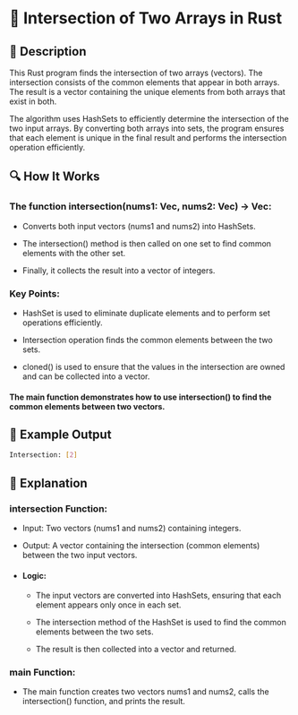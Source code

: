 
# 📌 Intersection of Two Arrays in Rust

## 🚀 Description
This Rust program finds the intersection of two arrays (vectors). The intersection consists of the common elements that appear in both arrays. The result is a vector containing the unique elements from both arrays that exist in both.

The algorithm uses HashSets to efficiently determine the intersection of the two input arrays. By converting both arrays into sets, the program ensures that each element is unique in the final result and performs the intersection operation efficiently.

## 🔍 How It Works
### The function intersection(nums1: Vec<i32>, nums2: Vec<i32>) -> Vec<i32>:

- Converts both input vectors (nums1 and nums2) into HashSets.

- The intersection() method is then called on one set to find common elements with the other set.

- Finally, it collects the result into a vector of integers.

### Key Points:
- HashSet is used to eliminate duplicate elements and to perform set operations efficiently.

- Intersection operation finds the common elements between the two sets.

- cloned() is used to ensure that the values in the intersection are owned and can be collected into a vector.

#### The main function demonstrates how to use intersection() to find the common elements between two vectors.

## 🎯 Example Output
```sh
Intersection: [2]
```

## 📂 Explanation
### intersection Function:
- Input: Two vectors (nums1 and nums2) containing integers.

- Output: A vector containing the intersection (common elements) between the two input vectors.

- #### Logic:

     - The input vectors are converted into HashSets, ensuring that each element appears only once in each set.

     - The intersection method of the HashSet is used to find the common elements between the two sets.

     - The result is then collected into a vector and returned.

### main Function:
- The main function creates two vectors nums1 and nums2, calls the intersection() function, and prints the result.
